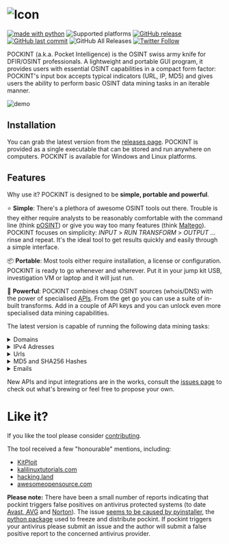 ![Icon](https://github.com/netevert/pockint/blob/master/docs/icon.png)
=======
[![made with python](https://img.shields.io/badge/-made%20with%20python-blue.svg?logo=python&style=flat-square&logoColor=white)](https://www.python.org)
![Supported platforms](https://img.shields.io/badge/platform-Windows%20|%20Linux-informational.svg?style=flat-square)
[![GitHub release](https://img.shields.io/github/release/netevert/pockint.svg?style=flat-square)](https://github.com/netevert/pockint/releases)
[![GitHub last commit](https://img.shields.io/github/last-commit/netevert/pockint.svg?style=flat-square)](https://github.com/netevert/pockint/commit/master)
![GitHub All Releases](https://img.shields.io/github/downloads/netevert/pockint/total.svg?style=flat-square)
[![Twitter Follow](https://img.shields.io/twitter/follow/netevert.svg?style=social)](https://twitter.com/netevert)

POCKINT (a.k.a. Pocket Intelligence) is the OSINT swiss army knife for DFIR/OSINT professionals. A lightweight and portable GUI program, it provides users with essential OSINT capabilities in a compact form factor: POCKINT's input box accepts typical indicators (URL, IP, MD5) and gives users the ability to perform basic OSINT data mining tasks in an iterable manner.

![demo](https://github.com/netevert/pockint/blob/master/docs/demo.gif)

## Installation

You can grab the latest version from the [releases page](https://github.com/netevert/pockint/releases/latest). POCKINT is provided as a single executable that can be stored and run anywhere on computers. POCKINT is available for Windows and Linux platforms.

## Features

Why use it? POCKINT is designed to be **simple, portable and powerful**.

:star: **Simple**: There's a plethora of awesome OSINT tools out there. Trouble is they either require analysts to be reasonably comfortable with the command line (think [pOSINT](https://github.com/ecstatic-nobel/pOSINT)) or give you way too many features (think [Maltego](https://www.paterva.com/web7/)). POCKINT focuses on simplicity: _INPUT_ > _RUN TRANSFORM_ > _OUTPUT_  ... rinse and repeat. It's the ideal tool to get results quickly and easily through a simple interface.

:package: **Portable**: Most tools either require installation, a license or configuration. POCKINT is ready to go whenever and wherever. Put it in your jump kit USB, investigation VM or laptop and it will just run.

:rocket: **Powerful**: POCKINT combines cheap OSINT sources (whois/DNS) with the power of specialised [APIs](https://www.theguardian.com/media/pda/2007/dec/14/thenutshellabeginnersguide). From the get go you can use a suite of in-built transforms. Add in a couple of API keys and you can unlock even more specialised data mining capabilities.

The latest version is capable of running the following data mining tasks:

<details><summary>Domains</summary>
<p>

|Source                                     |Transform               |API key needed?   |
| ----------------------------------------- | ---------------------- | ---------------- |
| DNS                                       | IP lookup              |:x:               |
| DNS                                       | MX lookup              |:x:               |
| DNS                                       | NS lookup              |:x:               |
| DNS                                       | TXT lookup             |:x:               |
| WHOIS                                     | Domain dnssec status   |:x:               |
| WHOIS                                     | Domain creation        |:x:               |
| WHOIS                                     | Domain expiration      |:x:               |
| WHOIS                                     | Domain emails          |:x:               |
| WHOIS                                     | Domain registrar       |:x:               |
| WHOIS                                     | Registrant location    |:x:               |
| WHOIS                                     | Registrant org         |:x:               |
| WHOIS                                     | Registrant name        |:x:               |
| WHOIS                                     | Registrant address     |:x:               |
| WHOIS                                     | Registrant zipcode     |:x:               |
| [crt.sh](https://crt.sh/)                 | Subdomains             |:x:               |
| [Virustotal](https://www.virustotal.com)  | Downloaded samples     |:heavy_check_mark:|
| [Virustotal](https://www.virustotal.com)  | Detected URLs          |:heavy_check_mark:|
| [Virustotal](https://www.virustotal.com)  | Subdomains             |:heavy_check_mark:|

</p>
</details>
<details><summary>IPv4 Adresses</summary>
<p>

|Source                                     |Transform             |API key needed?   |
| ----------------------------------------- | -------------------- | ---------------- |
| DNS                                       | Reverse lookup       |:x:               |
| [Shodan](https://www.shodan.io/)          | Ports                |:heavy_check_mark:|
| [Shodan](https://www.shodan.io/)          | Geolocate            |:heavy_check_mark:|
| [Shodan](https://www.shodan.io/)          | Coordinates          |:heavy_check_mark:|
| [Shodan](https://www.shodan.io/)          | CVEs                 |:heavy_check_mark:|
| [Shodan](https://www.shodan.io/)          | ISP                  |:heavy_check_mark:|
| [Shodan](https://www.shodan.io/)          | City                 |:heavy_check_mark:|
| [Shodan](https://www.shodan.io/)          | ASN                  |:heavy_check_mark:|
| [Virustotal](https://www.virustotal.com)  | Network report       |:heavy_check_mark:|
| [Virustotal](https://www.virustotal.com)  | Communicating samples|:heavy_check_mark:|
| [Virustotal](https://www.virustotal.com)  | Downloaded samples   |:heavy_check_mark:|
| [Virustotal](https://www.virustotal.com)  | Detected URLs        |:heavy_check_mark:|
| [OTX](https://otx.alienvault.com/)        | Passive DNS          |:heavy_check_mark:|
| [OTX](https://otx.alienvault.com/)        | Malware type         |:heavy_check_mark:|
| [OTX](https://otx.alienvault.com/)        | Malware hash         |:heavy_check_mark:|

</p>
</details>
<details><summary>Urls</summary>
<p>

|Source                                     |Transform             |API key needed?   |
| ----------------------------------------- | -------------------- | ---------------- |
| DNS                                       | Extract hostname     |:x:               |
| [Virustotal](https://www.virustotal.com)  | Malicious check      |:heavy_check_mark:|
| [Virustotal](https://www.virustotal.com)  | Reported detections  |:heavy_check_mark:|

</p>
</details>
<details><summary>MD5 and SHA256 Hashes</summary>
<p>
 
|Source                                      |Transform             |API key needed?   |
| ------------------------------------------ | -------------------- | ---------------- |
|  [Virustotal](https://www.virustotal.com)  | Malicious check      |:heavy_check_mark:|
|  [Virustotal](https://www.virustotal.com)  | Malware type         |:heavy_check_mark:|

</p>
</details>
<details><summary>Emails</summary>
<p>

|Source     |Transform             |API key needed?   |
| --------- | -------------------- | ---------------- |
| N/A       | Extract domain       |:x:               |

</p>
</details>

New APIs and input integrations are in the works, consult the [issues page](https://github.com/netevert/pockint/issues) to check out what's brewing or feel free to propose your own.

Like it?
=========
If you like the tool please consider [contributing](https://github.com/netevert/pockint/blob/master/CONTRIBUTING.md).

The tool received a few "honourable" mentions, including:

- [KitPloit](https://www.kitploit.com/2019/10/pockint-portable-osint-swiss-army-knife.html)
- [kalilinuxtutorials.com](https://kalilinuxtutorials.com/pockint-portable-osint-swiss-army-knife-dfir-osint/)
- [hacking.land](https://www.hacking.land/2019/10/pockint-portable-osint-swiss-army-knife.html)
- [awesomeopensource.com](https://awesomeopensource.com/project/netevert/pockint)

**Please note:** There have been a small number of reports indicating that pockint triggers false positives on antivirus protected systems (to date [Avast, AVG](https://github.com/netevert/pockint/issues/22) and [Norton](https://twitter.com/ChiefCovfefe/status/1204807996028657664)). The issue [seems to be caused by pyinstaller](https://stackoverflow.com/questions/43777106/program-made-with-pyinstaller-now-seen-as-a-trojan-horse-by-avg), the [python package](https://www.pyinstaller.org/) used to freeze and distribute pockint. If pockint triggers your antivirus please submit an issue and the author will submit a false positive report to the concerned antivirus provider.